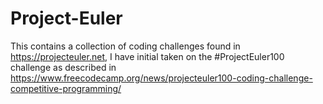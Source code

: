 # Project-Euler
This contains a collection of coding challenges found in https://projecteuler.net, I have initial taken on the #ProjectEuler100 challenge as described in https://www.freecodecamp.org/news/projecteuler100-coding-challenge-competitive-programming/
